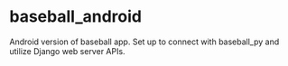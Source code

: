# baseball_android
Android version of baseball app.  Set up to connect with baseball_py and utilize Django web server APIs.

